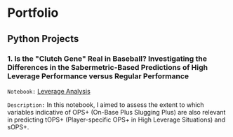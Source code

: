 # Portfolio

## Python Projects

### 1. Is the "Clutch Gene" Real in Baseball? Investigating the Differences in the Sabermetric-Based Predictions of High Leverage Performance versus Regular Performance
`Notebook:` [Leverage Analysis](https://nbviewer.org/github/alexapostol095/Projects/blob/main/leverage_notebook.ipynb)

`Description:` In this notebook, I aimed to assess the extent to which variables indicative of OPS+ (On-Base Plus Slugging Plus) are also relevant in predicting tOPS+ (Player-specific OPS+ in High Leverage Situations) and sOPS+. 
